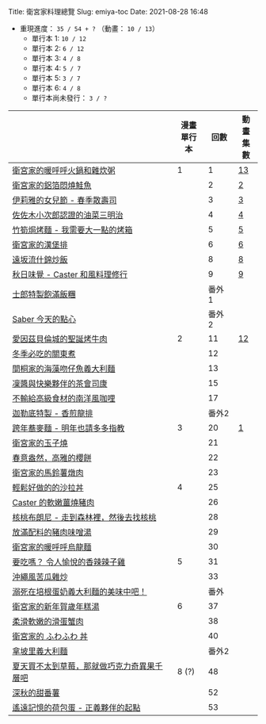 Title: 衛宮家料理總覽
Slug: emiya-toc
Date: 2021-08-28 16:48

* 重現進度： `35 / 54 + ?` （動畫： `10 / 13`）
    * 單行本 1: `10 / 12`
    * 單行本 2: `6 / 12`
    * 單行本 3: `4 / 8`
    * 單行本 4: `5 / 7`
    * 單行本 5: `3 / 7`
    * 單行本 6: `4 / 8`
    * 單行本尚未發行： `3 / ?`

| | 漫畫<br>單行本 | 回數 | 動畫<br>集數 |
| --- | --- | --- | --- |
| [衛宮家的暖呼呼火鍋和雜炊粥]({filename}/posts/cook/2021/5-emyia-s-hotpot-and-zousui.md) | 1 | 1 | [13](https://ani.gamer.com.tw/animeVideo.php?sn=16739) |
| [衛宮家的鋁箔悶燒鮭魚]({filename}/posts/cook/2020/1-emiya-s-salmon.md) |  | 2 | [2](https://ani.gamer.com.tw/animeVideo.php?sn=16728) |
| [伊莉雅的女兒節 - 春季散壽司]({filename}/posts/cook/2021/11-emiya-s-chirashizushi.md) | | 3 | [3](https://ani.gamer.com.tw/animeVideo.php?sn=16729) |
| [佐佐木小次郎認證的油菜三明治]({filename}/posts/cook/2021/18-rapeseed-sandwich.md) | | 4 | [4](https://ani.gamer.com.tw/animeVideo.php?sn=16730) |
| [竹筍焗烤麵 - 我需要大一點的烤箱]({filename}/posts/cook/2021/22-emiya-bambo-pasta-gratin.md) | | 5 | [5](https://ani.gamer.com.tw/animeVideo.php?sn=16731) |
| [衛宮家的漢堡排]({filename}/posts/cook/2020/2-emiya-s-hamburger.md) | | 6 | [6](https://ani.gamer.com.tw/animeVideo.php?sn=16732) |
| [遠坂流什錦炒飯]({filename}/posts/cook/2020/3-tohsaka-fired-rice.md) | | 8 | [8](https://ani.gamer.com.tw/animeVideo.php?sn=16734) |
| [秋日味覺 - Caster 和風料理修行]({filename}/posts/cook/2021/23-caster-s-washoku.md) | | 9 | [9](https://ani.gamer.com.tw/animeVideo.php?sn=16735) |
| [士郎特製飽滿飯糰]({filename}/posts/cook/2022/3-emiya-s-rice-ball.md) | | 番外 1 | |
| [Saber 今天的點心]({filename}/posts/cook/2020/6-saber-s-snack.md) | | 番外 2 | |
| [愛因茲貝倫城的聖誕烤牛肉]({filename}/posts/cook/2020/7-roast-beef-in-einzbern-castle.md) | 2 | 11 | [12](https://ani.gamer.com.tw/animeVideo.php?sn=16738) |
| [冬季必吃的關東煮]({filename}/posts/cook/2021/19-emiya-s-oden.md) | | 12 | |
| [間桐家的海藻吻仔魚義大利麵]({filename}/posts/cook/2020/5-matou-s-seaweed-whitebait-pasta.md) | | 13 | |
| [凜醬與快樂夥伴的茶會司康]({filename}/posts/cook/2022/8-mitsuzuri-s-scone.md) | |  15 | |
| [不輸給高級食材的南洋風咖哩]({filename}/posts/cook/2021/6-emiya-south-eastern-style-curry.md) | | 17 | |
| [迦勒底特製 - 香煎龍排]({filename}/posts/cook/2021/9-chaldea-fried-steak.md) | | 番外2| |
| [跨年蕎麥麵 - 明年也請多多指教]({filename}/posts/cook/2021/1-new-year-soba-noodles.md) | 3 | 20 | [1](https://ani.gamer.com.tw/animeVideo.php?sn=16727) | |
| [衛宮家的玉子燒]({filename}/posts/cook/2021/2-emiya-s-omelet.md) | | 21 | |
| [春意盎然，高雅的櫻餅]({filename}/posts/cook/2021/13-saegusa-s-sakura-mochi.md) | | 22 | |
| [衛宮家的馬鈴薯燉肉]({filename}/posts/cook/2020/4-emiya-s-potato-stew.md) | | 23 | |
| [輕鬆好做的的沙拉丼]({filename}/posts/cook/2021/12-medusa-s-salad-don.md) | 4 | 25 | |
| [Caster 的軟嫩薑燒豬肉]({filename}/posts/cook/2021/3-caster-s-syogayaki.md) | | 26 | |
| [核桃布朗尼 - 走到森林裡，然後去找核桃]({filename}/posts/cook/2021/4-sara-s-walnut-brownie.md) | | 28 | |
| [放滿配料的豬肉味噌湯]({filename}/posts/cook/2021/7-emiya-s-pork-miso-soup.md) | | 29 | |
| [衛宮家的暖呼呼烏龍麵]({filename}/posts/cook/2021/8-emiya-s-warn-udon.md) | | 30 | |
| [要吃嗎？ 令人愉悅的香辣辣子雞]({filename}/posts/cook/2020/8-wanna-eat-yorokobe-spicy-chicken.md) | 5 | 31 | |
| [沖繩風苦瓜雜炒]({filename}/posts/cook/2021/10-okinawa-style-bitter-gourd.md) |  | 33 | |
| [溺死在培根蛋奶義大利麵的美味中吧！]({filename}/posts/cook/2021/21-archer-s-bacon-pasta.md) | | 番外 | |
| [衛宮家的新年賀歲年糕湯]({filename}/posts/cook/2022/1-emiya-s-new-year-rice-cake-soup.md) | 6 | 37 | |
| [柔滑軟嫩的滑蛋蟹肉]({filename}/posts/cook/2022/7-crab-meat-with-egg.md) | | 38 | |
| [衛宮家的 ふわふわ 丼]({filename}/posts/cook/2022/5-emiya-s-oyakodon.md) | | 40 | |
| [拿坡里義大利麵]({filename}/posts/cook/2022/6-Spaghetti-alla-napoletana-in-the-cafe.md) | | 番外2 | |
| [夏天買不太到草莓，那就做巧克力奇異果千層吧]({filename}/posts/cook/2021/14-saber-s-mille-crepes.md) | 8 (?) | 48 | |
| [深秋的甜番薯]({filename}/posts/cook/2021/20-mitsuzuri-s-sweet-potato.md) | | 52 | |
| [遙遠記憶的荷包蛋 - 正義夥伴的起點]({filename}/posts/cook/2022/4-fried-egss-from-memories.md) | | 53 |
